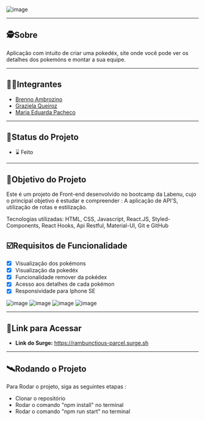 ![image](https://user-images.githubusercontent.com/99096015/179013510-d1da8912-d5c9-445e-8e63-df7836406d58.png)

---

##  🕵Sobre

Aplicação com intuito de criar uma pokedéx, site onde você pode ver os detalhes dos pokemóns e montar a sua equipe.

---

##  👩🏾Integrantes 

- [Brenno Ambrozino](https://github.com/brennoambrozino)
- [Graziela Queiroz](https://github.com/graziela-queiroz)
- [Maria Eduarda Pacheco](https://github.com/EduardaPmeireles)

---
##  🧭Status do Projeto

 - ⌛ Feito

---

##  🎯Objetivo do Projeto

Este é um projeto de Front-end desenvolvido no bootcamp da Labenu, cujo o principal objetivo é estudar e compreender : A aplicação de API'S, utilização de rotas e estilização.

Tecnologias utilizadas: HTML, CSS, Javascript, React.JS, Styled-Components, React Hooks, Api Restful, Material-UI, Git e GitHub



## ☑️Requisitos de Funcionalidade

- [x] Visualização dos pokémons
- [x] Visualização da pokedéx
- [x] Funcionalidade remover da pokédex
- [x] Acesso aos detalhes de cada pokémon
- [x] Responsividade para Iphone SE

![image](https://user-images.githubusercontent.com/99096015/179027232-507e6332-d5a4-4ec2-921d-729bcfc5a1ff.png)
![image](https://user-images.githubusercontent.com/99096015/179027503-1e8e5f53-72bd-4d34-a054-111f6748b72d.png)
![image](https://user-images.githubusercontent.com/99096015/179027584-5102c129-7f9f-4e7c-a046-ce5b8e7f05e8.png)
![image](https://user-images.githubusercontent.com/99096015/179027840-0dc64080-f957-4bce-a14b-20fccd915503.png)


---

## 🔗Link para Acessar

- **Link do Surge:** https://rambunctious-parcel.surge.sh

---


## 🛰Rodando o Projeto

Para Rodar o projeto, siga as seguintes etapas :

- Clonar o repositório
- Rodar o comando "npm install" no terminal
- Rodar o comando "npm run start" no terminal

